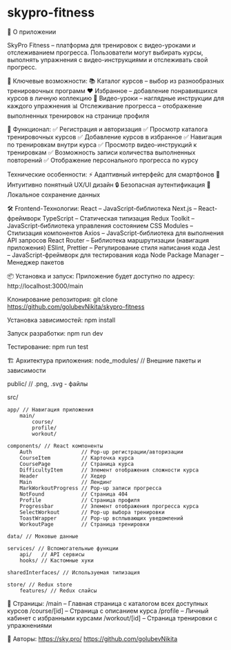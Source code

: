 # skypro-fitness

📖 О приложении

SkyPro Fitness – платформа для тренировок с видео-уроками и отслеживанием прогресса. Пользователи могут выбирать курсы, выполнять упражнения с видео-инструкциями и отслеживать свой прогресс.

🎯 Ключевые возможности:
📚 Каталог курсов – выбор из разнообразных тренировочных программ
❤️ Избранное – добавление понравившихся курсов в личную коллекцию
🎥 Видео-уроки – наглядные инструкции для каждого упражнения
📊 Отслеживание прогресса – отображение выполненных тренировок на странице профиля

🚀 Функционал:
✅ Регистрация и авторизация
✅ Просмотр каталога тренировочных курсов
✅ Добавление курсов в избранное
✅ Навигация по тренировкам внутри курса
✅ Просмотр видео-инструкций к тренировкам
✅ Возможность записи количества выполненных повторений
✅ Отображение персонального прогресса по курсу

Технические особенности:
⚡ Адаптивный интерфейс для смартфонов
🎨 Интуитивно понятный UX/UI дизайн
🔒 Безопасная аутентификация
💾 Локальное сохранение данных

🛠 Frontend-Технологии:
React – JavaScript-библиотека
Next.js – React-фреймворк
TypeScript – Статическая типизация
Redux Toolkit – JavaScript-библиотека управления состоянием
CSS Modules – Стилизация компонентов
Axios – JavaScript-библиотека для выполнения API запросов
React Router – Библиотека маршрутизации (навигация приложения)
ESlint, Prettier – Регулирование стиля написания кода
Jest – JavaScript-фреймворк для тестирования кода
Node Package Manager – Менеджер пакетов

📦 Установка и запуск:
Приложение будет доступно по адресу:
http://localhost:3000/main

Клонирование репозитория:
git clone https://github.com/golubevNikita/skypro-fitness

Установка зависимостей:
npm install

Запуск разработки:
npm run dev

Тестирование:
npm run test

🏗 Архитектура приложения:
node_modules/ // Внешние пакеты и зависимости

public/ // .png, .svg - файлы

src/

    app/ // Навигация приложения
        main/
            course/
            profile/
            workout/

    components/ // React компоненты
        Auth                // Pop-up регистрации/авторизации
        CourseItem          // Карточка курса
        CoursePage          // Страница курса
        DifficultyItem      // Элемент отображения сложности курса
        Header              // Хедер
        Main                // Лендинг
        MarkWorkoutProgress // Pop-up записи прогресса
        NotFound            // Страница 404
        Profile             // Страница профиля
        Progressbar         // Элемент отображения прогресса курса
        SelectWorkout       // Pop-up выбора тренировки
        ToastWrapper        // Pop-up всплывающих уведомлений
        WorkoutPage         // Страница тренировки

    data/ // Моковые данные

    services/ // Вспомогательные функции
        api/   // API сервисы
        hooks/ // Кастомные хуки

    sharedInterfaces/ // Используемая типизация

    store/ // Redux store
        features/ // Redux слайсы

📱 Страницы:
/main – Главная страница с каталогом всех доступных курсов
/course/[id] – Страница с описанием курса
/profile – Личный кабинет с избранными курсами
/workout/[id] – Страница тренировки с упражнениями

👥 Авторы:
https://sky.pro/
https://github.com/golubevNikita
